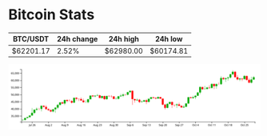 # Bitcoin Stats

BTC/USDT|24h change|24h high|24h low|
|---|---|---|---|
|$62201.17|2.52%|$62980.00|$60174.81|

<img src="./chart.svg">
